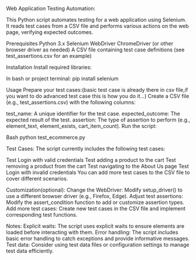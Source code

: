 Web Application Testing Automation:

This Python script automates testing for a web application using Selenium. It reads test cases from a CSV file and performs various actions on the web page, verifying expected outcomes.

Prerequisites
  Python 3.x
  Selenium WebDriver
  ChromeDriver (or other browser driver as needed)
  A CSV file containing test case definitions (see test_assertions.csv for an example)

Installation
  Install required libraries:

  In bash or project terminal:
    pip install selenium

Usage
Prepare your test cases:(basic test case is already there in csv file,if you want to do advanced test case this is how you do it...)
Create a CSV file (e.g., test_assertions.csv) with the following columns:

test_name: A unique identifier for the test case.
expected_outcome: The expected result of the test.
assertion: The type of assertion to perform (e.g., element_text, element_exists, cart_item_count).
Run the script:

Bash
python test_ecommerce.py

Test Cases:
The script currently includes the following test cases:

Test Login with valid credentials
Test adding a product to the cart
Test removing a product from the cart
Test navigating to the About Us page
Test Login with invalid credentials
You can add more test cases to the CSV file to cover different scenarios.

Customization(optional):
Change the WebDriver: Modify setup_driver() to use a different browser driver (e.g., Firefox, Edge).
Adjust test assertions: Modify the assert_condition function to add or customize assertion types.
Add more test cases: Create new test cases in the CSV file and implement corresponding test functions.

Notes:
Explicit waits: The script uses explicit waits to ensure elements are loaded before interacting with them.
Error handling: The script includes basic error handling to catch exceptions and provide informative messages.
Test data: Consider using test data files or configuration settings to manage test data efficiently.
